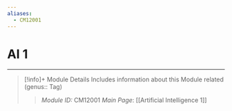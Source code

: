 ```yaml
---
aliases:
  - CM12001
---
```

# AI 1
---
> [!info]+ Module Details
> Includes information about this Module related (genus:: Tag)
> > *Module ID:*  CM12001
> > *Main Page*: [[Artificial Intelligence 1]]
